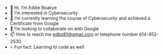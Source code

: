 - 👋 Hi, I’m Eddie Boakye
- 👀 I’m interested in Cybersecurity
- 🌱 I’m currently learning the course of Cybersecurity and achieved a Certificate from Google
- 💞️ I’m looking to collaborate on with Google 
- 📫 How to reach me edbo81@gmail.com or telephone number 614-452-2530
- ⚡ Fun fact: Learning to code as well

<!---
edbo27/edbo27 is a ✨ special ✨ repository because its `README.md` (this file) appears on your GitHub profile.
You can click the Preview link to take a look at your changes.
--->
